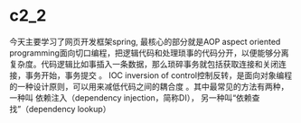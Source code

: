 # c2_2
今天主要学习了网页开发框架spring, 最核心的部分就是AOP aspect oriented programming面向切口编程，把逻辑代码和处理琐事的代码分开，以便能够分离复杂度。代码逻辑比如事插入一条数据，那么琐碎事务就包括获取连接和关闭连接，事务开始，事务提交
。
IOC inversion of control控制反转，是面向对象编程的一种设计原则，可以用来减低代码之间的耦合度 。其中最常见的方法有两种，一种叫 依赖注入（dependency injection，简称DI），
另一种叫“依赖查找”（dependency lookup）
